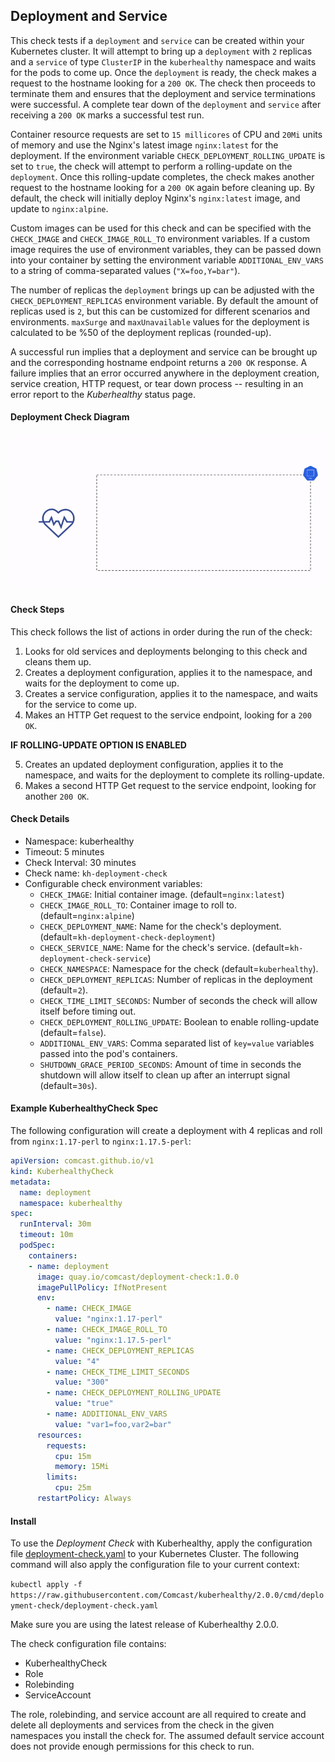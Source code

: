 ## Deployment and Service

This check tests if a `deployment` and `service` can be created within your Kubernetes cluster. It will attempt to bring up a `deployment` with `2` replicas and a `service` of type `ClusterIP` in the `kuberhealthy` namespace and waits for the pods to come up. Once the `deployment` is ready, the check makes a request to the hostname looking for a `200 OK`. The check then proceeds to terminate them and ensures that the deployment and service terminations were successful. A complete tear down of the `deployment` and `service` after receiving a `200 OK` marks a successful test run.

Container resource requests are set to `15 millicores` of CPU and `20Mi` units of memory and use the Nginx's latest image `nginx:latest` for the deployment. If the environment variable `CHECK_DEPLOYMENT_ROLLING_UPDATE` is set to `true`, the check will attempt to perform a rolling-update on the `deployment`. Once this rolling-update completes, the check makes another request to the hostname looking for a `200 OK` again before cleaning up. By default, the check will initially deploy Nginx's `nginx:latest` image, and update to `nginx:alpine`. 

Custom images can be used for this check and can be specified with the `CHECK_IMAGE` and `CHECK_IMAGE_ROLL_TO` environment variables. If a custom image requires the use of environment variables, they can be passed down into your container by setting the environment variable `ADDITIONAL_ENV_VARS` to a string of comma-separated values (`"X=foo,Y=bar"`).

The number of replicas the `deployment` brings up can be adjusted with the `CHECK_DEPLOYMENT_REPLICAS` environment variable. By default the amount of replicas used is `2`, but this can be customized for different scenarios and environments. `maxSurge` and `maxUnavailable` values for the deployment is calculated to be %50 of the deployment replicas (rounded-up).

A successful run implies that a deployment and service can be brought up and the corresponding hostname endpoint returns a `200 OK` response.  A failure implies that an error occurred anywhere in the deployment creation, service creation, HTTP request, or tear down process -- resulting in an error report to the _Kuberhealthy_ status page.

#### Deployment Check Diagram

![](../../images/kh-deployment-check.gif)

#### Check Steps

This check follows the list of actions in order during the run of the check:
1.  Looks for old services and deployments belonging to this check and cleans them up.
2.  Creates a deployment configuration, applies it to the namespace, and waits for the deployment to come up.
3.  Creates a service configuration, applies it to the namespace, and waits for the service to come up.
4.  Makes an HTTP Get request to the service endpoint, looking for a `200 OK`.

__IF ROLLING-UPDATE OPTION IS ENABLED__

5.  Creates an updated deployment configuration, applies it to the namespace, and waits for the deployment to complete its rolling-update.
6.  Makes a second HTTP Get request to the service endpoint, looking for another `200 OK`.

#### Check Details

- Namespace: kuberhealthy
- Timeout: 5 minutes
- Check Interval: 30 minutes
- Check name: `kh-deployment-check`
- Configurable check environment variables:
  - `CHECK_IMAGE`: Initial container image. (default=`nginx:latest`)
  - `CHECK_IMAGE_ROLL_TO`: Container image to roll to. (default=`nginx:alpine`)
  - `CHECK_DEPLOYMENT_NAME`: Name for the check's deployment. (default=`kh-deployment-check-deployment`)
  - `CHECK_SERVICE_NAME`: Name for the check's service. (default=`kh-deployment-check-service`)
  - `CHECK_NAMESPACE`: Namespace for the check (default=`kuberhealthy`).
  - `CHECK_DEPLOYMENT_REPLICAS`: Number of replicas in the deployment (default=`2`).
  - `CHECK_TIME_LIMIT_SECONDS`: Number of seconds the check will allow itself before timing out.
  - `CHECK_DEPLOYMENT_ROLLING_UPDATE`: Boolean to enable rolling-update (default=`false`).
  - `ADDITIONAL_ENV_VARS`: Comma separated list of `key=value` variables passed into the pod's containers.
  - `SHUTDOWN_GRACE_PERIOD_SECONDS`: Amount of time in seconds the shutdown will allow itself to clean up after an interrupt signal (default=`30s`).

#### Example KuberhealthyCheck Spec

The following configuration will create a deployment with 4 replicas and roll from `nginx:1.17-perl` to `nginx:1.17.5-perl`:

```yaml
apiVersion: comcast.github.io/v1
kind: KuberhealthyCheck
metadata:
  name: deployment
  namespace: kuberhealthy
spec:
  runInterval: 30m
  timeout: 10m
  podSpec:
    containers:
    - name: deployment
      image: quay.io/comcast/deployment-check:1.0.0
      imagePullPolicy: IfNotPresent
      env:
        - name: CHECK_IMAGE
          value: "nginx:1.17-perl"
        - name: CHECK_IMAGE_ROLL_TO
          value: "nginx:1.17.5-perl"
        - name: CHECK_DEPLOYMENT_REPLICAS
          value: "4"
        - name: CHECK_TIME_LIMIT_SECONDS
          value: "300"
        - name: CHECK_DEPLOYMENT_ROLLING_UPDATE
          value: "true"
        - name: ADDITIONAL_ENV_VARS
          value: "var1=foo,var2=bar"
      resources:
        requests:
          cpu: 15m
          memory: 15Mi
        limits:
          cpu: 25m
      restartPolicy: Always
```

#### Install

To use the *Deployment Check* with Kuberhealthy, apply the configuration file [deployment-check.yaml](deployment-check.yaml) to your Kubernetes Cluster. The following command will also apply the configuration file to your current context:

`kubectl apply -f https://raw.githubusercontent.com/Comcast/kuberhealthy/2.0.0/cmd/deployment-check/deployment-check.yaml`

Make sure you are using the latest release of Kuberhealthy 2.0.0. 

The check configuration file contains:
- KuberhealthyCheck
- Role
- Rolebinding
- ServiceAccount

The role, rolebinding, and service account are all required to create and delete all deployments and services from the check in the given namespaces you install the check for. The assumed default service account does not provide enough permissions for this check to run. 
